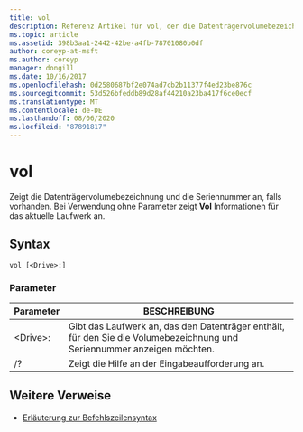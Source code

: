 ```yaml
---
title: vol
description: Referenz Artikel für vol, der die Datenträgervolumebezeichnung und die Seriennummer anzeigt, sofern diese vorhanden sind.
ms.topic: article
ms.assetid: 398b3aa1-2442-42be-a4fb-78701080b0df
author: coreyp-at-msft
ms.author: coreyp
manager: dongill
ms.date: 10/16/2017
ms.openlocfilehash: 0d2580687bf2e074ad7cb2b11377f4ed23be876c
ms.sourcegitcommit: 53d526bfeddb89d28af44210a23ba417f6ce0ecf
ms.translationtype: MT
ms.contentlocale: de-DE
ms.lasthandoff: 08/06/2020
ms.locfileid: "87891817"
---
```

# <a name="vol"></a>vol



Zeigt die Datenträgervolumebezeichnung und die Seriennummer an, falls vorhanden.  Bei Verwendung ohne Parameter zeigt **Vol** Informationen für das aktuelle Laufwerk an.

## <a name="syntax"></a>Syntax

```
vol [<Drive>:]
```

### <a name="parameters"></a>Parameter

|Parameter|BESCHREIBUNG|
|---------|-----------|
|\<Drive>:|Gibt das Laufwerk an, das den Datenträger enthält, für den Sie die Volumebezeichnung und Seriennummer anzeigen möchten.|
|/?|Zeigt die Hilfe an der Eingabeaufforderung an.|

## <a name="additional-references"></a>Weitere Verweise

- [Erläuterung zur Befehlszeilensyntax](command-line-syntax-key.md)
